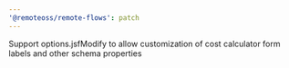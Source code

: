 ```yaml
---
'@remoteoss/remote-flows': patch
---
```


Support options.jsfModify to allow customization of cost calculator form labels and other schema properties
